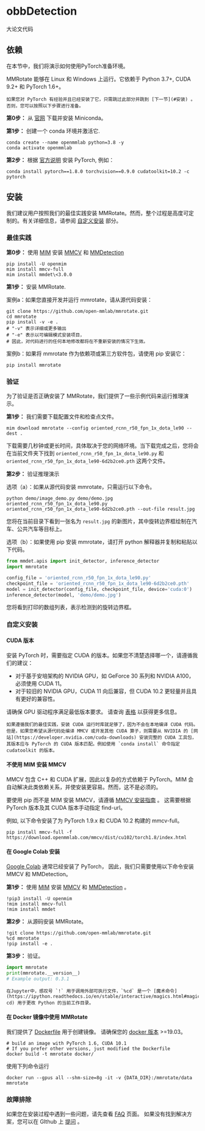 # obbDetection
大论文代码
## 依赖

在本节中，我们将演示如何使用PyTorch准备环境。

MMRotate 能够在 Linux 和 Windows 上运行。它依赖于 Python 3.7+, CUDA 9.2+ 和 PyTorch 1.6+。

```{note}
如果您对 PyTorch 有经验并且已经安装了它，只需跳过此部分并跳到 [下一节](#安装) 。否则，您可以按照以下步骤进行准备。
```

**第0步：** 从 [官网](https://docs.conda.io/en/latest/miniconda.html) 下载并安装 Miniconda。

**第1步：** 创建一个 conda 环境并激活它.

```shell
conda create --name openmmlab python=3.8 -y
conda activate openmmlab
```

**第2步：** 根据 [官方说明](https://pytorch.org/get-started/locally/) 安装 PyTorch, 例如：

```shell
conda install pytorch==1.8.0 torchvision==0.9.0 cudatoolkit=10.2 -c pytorch
```

## 安装

我们建议用户按照我们的最佳实践安装 MMRotate。然而，整个过程是高度可定制的。有关详细信息，请参阅 [自定义安装](#%E8%87%AA%E5%AE%9A%E4%B9%89%E5%AE%89%E8%A3%85) 部分。

### 最佳实践

**第0步：** 使用 [MIM](https://github.com/open-mmlab/mim) 安装 [MMCV](https://github.com/open-mmlab/mmcv) 和 [MMDetection](https://github.com/open-mmlab/mmdetection)

```shell
pip install -U openmim
mim install mmcv-full
mim install mmdet\<3.0.0
```

**第1步：** 安装 MMRotate.

案例a：如果您直接开发并运行 mmrotate，请从源代码安装：

```shell
git clone https://github.com/open-mmlab/mmrotate.git
cd mmrotate
pip install -v -e .
# "-v" 表示详细或更多输出
# "-e" 表示以可编辑模式安装项目，
# 因此，对代码进行的任何本地修改都将在不重新安装的情况下生效。
```

案例b：如果将 mmrotate 作为依赖项或第三方软件包，请使用 pip 安装它：

```shell
pip install mmrotate
```

### 验证

为了验证是否正确安装了 MMRotate，我们提供了一些示例代码来运行推理演示。

**第1步：** 我们需要下载配置文件和检查点文件。

```shell
mim download mmrotate --config oriented_rcnn_r50_fpn_1x_dota_le90 --dest .
```

下载需要几秒钟或更长时间，具体取决于您的网络环境。当下载完成之后，您将会在当前文件夹下找到 `oriented_rcnn_r50_fpn_1x_dota_le90.py` 和 `oriented_rcnn_r50_fpn_1x_dota_le90-6d2b2ce0.pth` 这两个文件。

**第2步：** 验证推理演示

选项（a）：如果从源代码安装 mmrotate，只需运行以下命令。

```shell
python demo/image_demo.py demo/demo.jpg oriented_rcnn_r50_fpn_1x_dota_le90.py oriented_rcnn_r50_fpn_1x_dota_le90-6d2b2ce0.pth --out-file result.jpg
```

您将在当前目录下看到一张名为 `result.jpg` 的新图片，其中旋转边界框绘制在汽车、公共汽车等目标上。

选项（b）：如果使用 pip 安装 mmrotate，请打开 python 解释器并复制和粘贴以下代码。

```python
from mmdet.apis import init_detector, inference_detector
import mmrotate

config_file = 'oriented_rcnn_r50_fpn_1x_dota_le90.py'
checkpoint_file = 'oriented_rcnn_r50_fpn_1x_dota_le90-6d2b2ce0.pth'
model = init_detector(config_file, checkpoint_file, device='cuda:0')
inference_detector(model, 'demo/demo.jpg')
```

您将看到打印的数组列表，表示检测到的旋转边界框。

### 自定义安装

#### CUDA 版本

安装 PyTorch 时，需要指定 CUDA 的版本。如果您不清楚选择哪一个，请遵循我们的建议：

- 对于基于安培架构的 NVIDIA GPU，如 GeForce 30 系列和 NVIDIA A100，必须使用 CUDA 11。
- 对于较旧的 NVIDIA GPU，CUDA 11 向后兼容，但 CUDA 10.2 更轻量并且具有更好的兼容性。

请确保 GPU 驱动程序满足最低版本要求。 请查询 [表格](https://docs.nvidia.com/cuda/cuda-toolkit-release-notes/index.html#cuda-major-component-versions__table-cuda-toolkit-driver-versions) 以获得更多信息。

```{note}
如果遵循我们的最佳实践，安装 CUDA 运行时库就足够了，因为不会在本地编译 CUDA 代码。但是，如果您希望从源代码处编译 MMCV 或开发其他 CUDA 算子，则需要从 NVIDIA 的 [网站](https://developer.nvidia.com/cuda-downloads) 安装完整的 CUDA 工具包，其版本应与 PyTorch 的 CUDA 版本匹配。例如使用 `conda install` 命令指定 cudatoolkit 的版本。
```

#### 不使用 MIM 安装 MMCV

MMCV 包含 C++ 和 CUDA 扩展，因此以复杂的方式依赖于 PyTorch。MIM 会自动解决此类依赖关系，并使安装更容易。然而，这不是必须的。

要使用 pip 而不是 MIM 安装 MMCV，请遵循 [MMCV 安装指南](https://mmcv.readthedocs.io/en/latest/get_started/installation.html) 。 这需要根据 PyTorch 版本及其 CUDA 版本手动指定 find-url。

例如, 以下命令安装了为 PyTorch 1.9.x 和 CUDA 10.2 构建的 mmcv-full。

```shell
pip install mmcv-full -f https://download.openmmlab.com/mmcv/dist/cu102/torch1.8/index.html
```

#### 在 Google Colab 安装

[Google Colab](https://research.google.com/) 通常已经安装了 PyTorch，
因此，我们只需要使用以下命令安装 MMCV 和 MMDetection。

**第1步：** 使用 [MIM](https://github.com/open-mmlab/mim) 安装 [MMCV](https://github.com/open-mmlab/mmcv) 和 [MMDetection](https://github.com/open-mmlab/mmdetection) 。

```shell
!pip3 install -U openmim
!mim install mmcv-full
!mim install mmdet
```

**第2步：** 从源码安装 MMRotate。

```shell
!git clone https://github.com/open-mmlab/mmrotate.git
%cd mmrotate
!pip install -e .
```

**第3步：** 验证。

```python
import mmrotate
print(mmrotate.__version__)
# Example output: 0.3.1
```

```{note}
在Jupyter中，感叹号 `!` 用于调用外部可执行文件，`%cd` 是一个 [魔术命令](https://ipython.readthedocs.io/en/stable/interactive/magics.html#magic-cd) 用于更改 Python 的当前工作目录。
```

#### 在 Docker 镜像中使用 MMRotate

我们提供了 [Dockerfile](https://github.com/open-mmlab/mmrotate/tree/main/docker/Dockerfile) 用于创建镜像。 请确保您的 [docker 版本](https://docs.docker.com/engine/install/) >=19.03。

```shell
# build an image with PyTorch 1.6, CUDA 10.1
# If you prefer other versions, just modified the Dockerfile
docker build -t mmrotate docker/
```

使用下列命令运行

```shell
docker run --gpus all --shm-size=8g -it -v {DATA_DIR}:/mmrotate/data mmrotate
```

### 故障排除

如果您在安装过程中遇到一些问题，请先查看 [FAQ](faq.md) 页面。
如果没有找到解决方案，您可以在 GIthub 上 [提问](https://github.com/open-mmlab/mmrotate/issues/new/choose) 。
